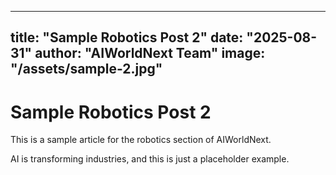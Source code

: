 
---
title: "Sample Robotics Post 2"
date: "2025-08-31"
author: "AIWorldNext Team"
image: "/assets/sample-2.jpg"
---

# Sample Robotics Post 2

This is a sample article for the robotics section of AIWorldNext.

AI is transforming industries, and this is just a placeholder example.
